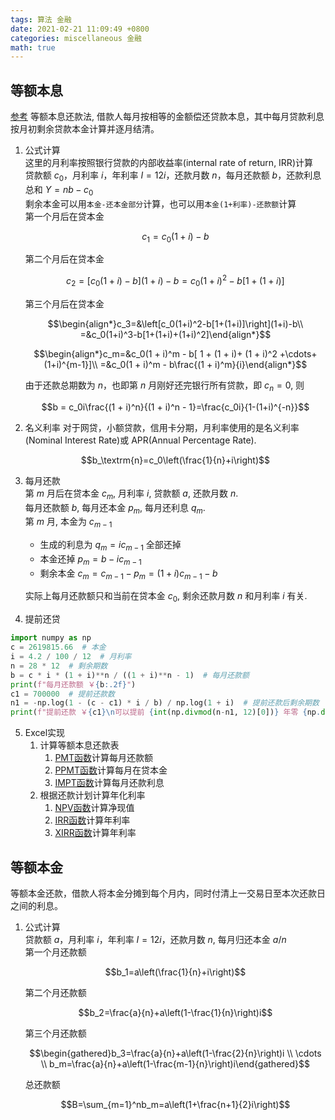 ```yaml
---
tags: 算法 金融
date: 2021-02-21 11:09:49 +0800
categories: miscellaneous 金融
math: true
---
```

## 等额本息
[参考](https://blog.csdn.net/demon7766/article/details/109776497)
等额本息还款法, 借款人每月按相等的金额偿还贷款本息，其中每月贷款利息按月初剩余贷款本金计算并逐月结清。
1. 公式计算  
这里的月利率按照银行贷款的内部收益率(internal rate of return, IRR)计算  
贷款额 $c_0$，月利率 $i$，年利率 $I=12i$，还款月数 $n$，每月还款额 $b$，还款利息总和 $Y=nb-c_0$  
剩余本金可以用`本金-还本金部分`计算，也可以用`本金(1+利率)-还款额`计算  
第一个月后在贷本金

	$$c_1=c_0(1+i)-b$$

	第二个月后在贷本金

	$$c_2=[c_0(1+i)-b](1+i)-b=c_0(1+i)^2-b[1+(1+i)]$$

	第三个月后在贷本金

	$$\begin{align*}c_3=&\left[c_0(1+i)^2-b[1+(1+i)]\right](1+i)-b\\
	=&c_0(1+i)^3-b[1+(1+i)+(1+i)^2]\end{align*}$$

	$$\begin{align*}c_m=&c_0(1 + i)^m - b[ 1 + (1 +  i)+ (1 + i)^2 +\cdots+(1+i)^{m-1}]\\
	=&c_0(1 + i)^m - b\frac{(1 + i)^m}{i}\end{align*}$$

	由于还款总期数为 $n$，也即第 $n$ 月刚好还完银行所有贷款，即 $c_n = 0$, 则
	
	$$b = c_0i\frac{(1 + i)^n}{(1 + i)^n - 1}=\frac{c_0i}{1-(1+i)^{-n}}$$

2. 名义利率
对于网贷，小额贷款，信用卡分期，月利率使用的是名义利率(Nominal Interest Rate)或 APR(Annual Percentage Rate).

	$$b_\textrm{n}=c_0\left(\frac{1}{n}+i\right)$$

3. 每月还款  
第 $m$ 月后在贷本金 $c_m$, 月利率 $i$, 贷款额 $a$, 还款月数 $n$.  
每月还款额 $b$, 每月还本金 $p_m$, 每月还利息 $q_m$.  
第 $m$ 月, 本金为 $c_{m-1}$
	- 生成的利息为 $q_m = ic_{m-1}$ 全部还掉
	- 本金还掉 $p_m = b-ic_{m-1}$
	- 剩余本金 $c_m=c_{m-1}-p_m=(1+i)c_{m-1}-b$

	实际上每月还款额只和当前在贷本金 $c_0$, 剩余还款月数 $n$ 和月利率 $i$ 有关.
4. 提前还贷
```python
import numpy as np
c = 2619815.66  # 本金
i = 4.2 / 100 / 12  # 月利率
n = 28 * 12  # 剩余期数
b = c * i * (1 + i)**n / ((1 + i)**n - 1)  # 每月还款额
print(f"每月还款额 ￥{b:.2f}")
c1 = 700000  # 提前还款数
n1 = -np.log(1 - (c - c1) * i / b) / np.log(1 + i)  # 提前还款后剩余期数
print(f"提前还款 ￥{c1}\n可以提前 {int(np.divmod(n-n1, 12)[0])} 年零 {np.divmod(n-n1, 12)[1]:.2f} 个月还清贷款")
```
5. Excel实现
	1. 计算等额本息还款表
		1. [PMT函数](https://support.microsoft.com/zh-cn/office/pmt-函数-0214da64-9a63-4996-bc20-214433fa6441)计算每月还款额
		2. [PPMT函数](https://support.microsoft.com/zh-cn/office/ppmt-函数-c370d9e3-7749-4ca4-beea-b06c6ac95e1b)计算每月在贷本金
		3. [IMPT函数](https://support.microsoft.com/zh-cn/office/ipmt-函数-5cce0ad6-8402-4a41-8d29-61a0b054cb6f)计算每月还款利息
	2. 根据还款计划计算年化利率
		1. [NPV函数](https://support.microsoft.com/zh-cn/office/npv-函数-8672cb67-2576-4d07-b67b-ac28acf2a568)计算净现值
		2. [IRR函数](https://support.microsoft.com/zh-cn/office/irr-函数-64925eaa-9988-495b-b290-3ad0c163c1bc)计算年利率
		3. [XIRR函数](https://support.microsoft.com/zh-cn/office/xirr-函数-de1242ec-6477-445b-b11b-a303ad9adc9d)计算年利率

## 等额本金
等额本金还款，借款人将本金分摊到每个月内，同时付清上一交易日至本次还款日之间的利息。
1. 公式计算  
贷款额 $a$，月利率 $i$，年利率 $I=12i$，还款月数 $n$, 每月归还本金 $a/n$  
第一个月还款额

	$$b_1=a\left(\frac{1}{n}+i\right)$$

	第二个月还款额

	$$b_2=\frac{a}{n}+a\left(1-\frac{1}{n}\right)i$$

	第三个月还款额

	$$\begin{gathered}b_3=\frac{a}{n}+a\left(1-\frac{2}{n}\right)i \\
	\cdots \\
	b_m=\frac{a}{n}+a\left(1-\frac{m-1}{n}\right)i\end{gathered}$$

	总还款额

	$$B=\sum_{m=1}^nb_m=a\left(1+\frac{n+1}{2}i\right)$$
